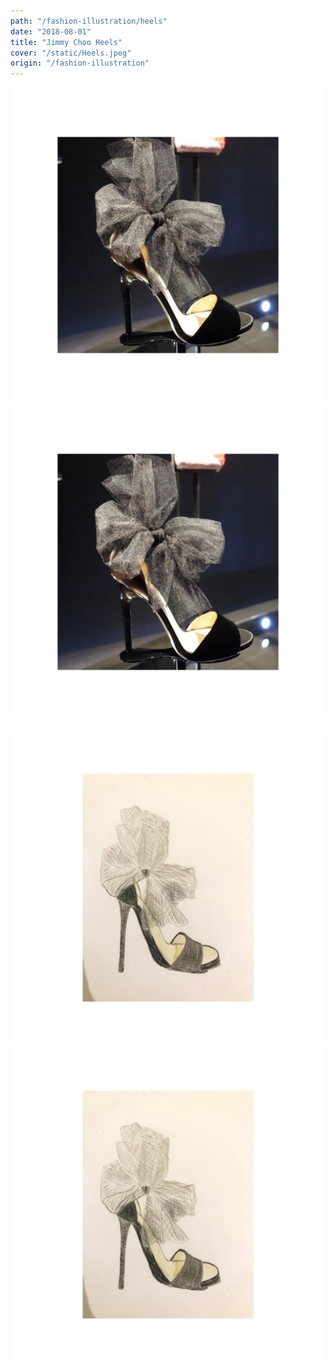 ```yaml
---
path: "/fashion-illustration/heels"
date: "2018-08-01"
title: "Jimmy Choo Heels"
cover: "/static/Heels.jpeg"
origin: "/fashion-illustration"
---
```

<zoom-image 
  src='/static/Heels.jpeg' 
  zoomSrc='/static/Heels.jpeg' 
  caption='Javia - Jimmy Choo Heels'>
</zoom-image>
<hidden>
    <img src='/static/Heels.jpeg' />
    <img src='/static/Heels.jpeg' />
</hidden>

<zoom-image 
  src='/static/Heels(2).jpeg' 
  zoomSrc='/static/Heels(2).jpeg' 
  caption='Javia - Jimmy Choo Heels Illustration'>
</zoom-image>
<hidden>
    <img src='/static/Heels(2).jpeg' />
    <img src='/static/Heels(2).jpeg' />
</hidden>
